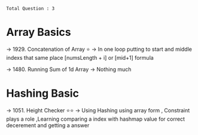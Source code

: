 `Total Question : 3 `

# Array Basics
-> 1929. Concatenation of Array ⭐️ -> In one loop putting to start and middle indexs that same place [numsLength + i] or [mid+1] formula

-> 1480. Running Sum of 1d Array -> Nothing much


# Hashing Basic
-> 1051. Height Checker ⭐️⭐️ ->  Using Hashing using array form , Constraint plays a role ,Learning comparing a index with hashmap value for correct decerement and getting a answer

